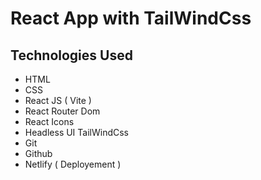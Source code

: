 # React App with TailWindCss

## Technologies Used 

- HTML
- CSS
- React JS ( Vite )
- React Router Dom
- React Icons
- Headless UI TailWindCss
- Git
- Github
- Netlify ( Deployement )